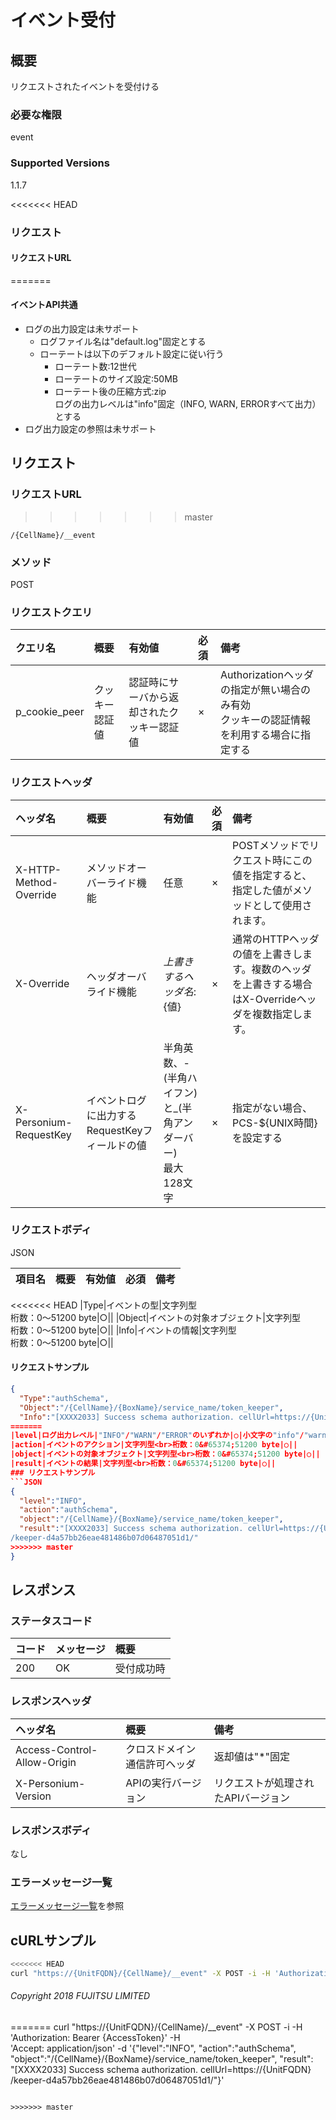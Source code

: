 # イベント受付
## 概要
リクエストされたイベントを受付ける
### 必要な権限
event
### Supported Versions
1.1.7

<<<<<<< HEAD
### リクエスト
#### リクエストURL
=======
#### イベントAPI共通
* ログの出力設定は未サポート
  - ログファイル名は"default.log"固定とする
  - ローテートは以下のデフォルト設定に従い行う
    - ローテート数:12世代
    - ローテートのサイズ設定:50MB
    - ローテート後の圧縮方式:zip<br>ログの出力レベルは"info"固定（INFO, WARN, ERRORすべて出力）とする
* ログ出力設定の参照は未サポート


## リクエスト
### リクエストURL
>>>>>>> master
```
/{CellName}/__event
```

### メソッド
POST
### リクエストクエリ
|クエリ名|概要|有効値|必須|備考|
|:--|:--|:--|:--|:--|
|p_cookie_peer|クッキー認証値|認証時にサーバから返却されたクッキー認証値|×|Authorizationヘッダの指定が無い場合のみ有効<br>クッキーの認証情報を利用する場合に指定する|
### リクエストヘッダ
|ヘッダ名|概要|有効値|必須|備考|
|:--|:--|:--|:--|:--|
|X-HTTP-Method-Override|メソッドオーバーライド機能|任意|×|POSTメソッドでリクエスト時にこの値を指定すると、指定した値がメソッドとして使用されます。|
|X-Override|ヘッダオーバライド機能|${上書きするヘッダ名}:${値}|×|通常のHTTPヘッダの値を上書きします。複数のヘッダを上書きする場合はX-Overrideヘッダを複数指定します。|
|X-Personium-RequestKey|イベントログに出力するRequestKeyフィールドの値|半角英数、-(半角ハイフン)と_(半角アンダーバー)<br>最大128文字|×|指定がない場合、PCS-${UNIX時間}を設定する|
### リクエストボディ
JSON

|項目名|概要|有効値|必須|備考|
|:--|:--|:--|:--|:--|
<<<<<<< HEAD
|Type|イベントの型|文字列型<br>桁数：0&#65374;51200 byte|○||
|Object|イベントの対象オブジェクト|文字列型<br>桁数：0&#65374;51200 byte|○||
|Info|イベントの情報|文字列型<br>桁数：0&#65374;51200 byte|○||
#### リクエストサンプル
```JSON
{
  "Type":"authSchema",
  "Object":"/{CellName}/{BoxName}/service_name/token_keeper",
  "Info":"[XXXX2033] Success schema authorization. cellUrl=https://{UnitFQDN}/keeper-d4a57bb26eae481486b07d06487051d1/"
=======
|level|ログ出力レベル|"INFO"/"WARN"/"ERROR"のいずれか|○|小文字の"info"/"warn"/"error"が指定された場合は、大文字として扱う。<br>ただし、小文字での指定は非推奨（deprecated）。|
|action|イベントのアクション|文字列型<br>桁数：0&#65374;51200 byte|○||
|object|イベントの対象オブジェクト|文字列型<br>桁数：0&#65374;51200 byte|○||
|result|イベントの結果|文字列型<br>桁数：0&#65374;51200 byte|○||
### リクエストサンプル
```JSON
{
  "level":"INFO",
  "action":"authSchema",
  "object":"/{CellName}/{BoxName}/service_name/token_keeper",
  "result":"[XXXX2033] Success schema authorization. cellUrl=https://{UnitFQDN}
/keeper-d4a57bb26eae481486b07d06487051d1/"
>>>>>>> master
}
```


## レスポンス
### ステータスコード
|コード|メッセージ|概要|
|:--|:--|:--|
|200|OK|受付成功時|
### レスポンスヘッダ
|ヘッダ名|概要|備考|
|:--|:--|:--|
|Access-Control-Allow-Origin|クロスドメイン通信許可ヘッダ|返却値は"*"固定|
|X-Personium-Version|APIの実行バージョン|リクエストが処理されたAPIバージョン|
### レスポンスボディ
なし
### エラーメッセージ一覧
[エラーメッセージ一覧](004_Error_Messages.md)を参照

## cURLサンプル
```sh
<<<<<<< HEAD
curl "https://{UnitFQDN}/{CellName}/__event" -X POST -i -H 'Authorization: Bearer {AccessToken}' -H 'Accept: application/json' -d '{"Type":"authSchema", "Object":"/{CellName}/{BoxName}/service_name/token_keeper", "Info":"[XXXX2033] Success schema authorization. cellUrl=https://{UnitFQDN}/keeper-d4a57bb26eae481486b07d06487051d1/"}'
```

###### Copyright 2018 FUJITSU LIMITED
=======
curl "https://{UnitFQDN}/{CellName}/__event" -X POST -i -H 'Authorization: Bearer {AccessToken}' -H \
'Accept: application/json' -d '{"level":"INFO", "action":"authSchema", \
"object":"/{CellName}/{BoxName}/service_name/token_keeper", "result":\
"[XXXX2033] Success schema authorization. cellUrl=https://{UnitFQDN}\
/keeper-d4a57bb26eae481486b07d06487051d1/"}'
```

>>>>>>> master
